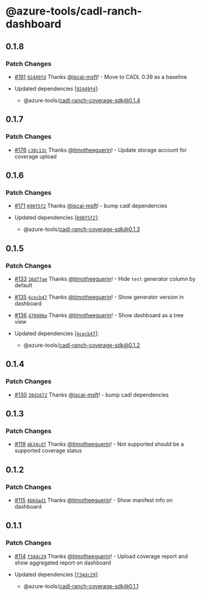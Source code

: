 # @azure-tools/cadl-ranch-dashboard

## 0.1.8

### Patch Changes

- [#191](https://github.com/Azure/cadl-ranch/pull/191) [`92449fd`](https://github.com/Azure/cadl-ranch/commit/92449fd5bbf4adf8db9e80a955c311a14a148dd2) Thanks [@iscai-msft](https://github.com/iscai-msft)! - Move to CADL 0.39 as a baseline

- Updated dependencies [[`92449fd`](https://github.com/Azure/cadl-ranch/commit/92449fd5bbf4adf8db9e80a955c311a14a148dd2)]:
  - @azure-tools/cadl-ranch-coverage-sdk@0.1.4

## 0.1.7

### Patch Changes

- [#176](https://github.com/Azure/cadl-ranch/pull/176) [`c38c13c`](https://github.com/Azure/cadl-ranch/commit/c38c13ce29608ef928d9192156c26173693da4ed) Thanks [@timotheeguerin](https://github.com/timotheeguerin)! - Update storage account for coverage upload

## 0.1.6

### Patch Changes

- [#171](https://github.com/Azure/cadl-ranch/pull/171) [`690f5f2`](https://github.com/Azure/cadl-ranch/commit/690f5f2990744d712507378d6a3e6485648b012a) Thanks [@iscai-msft](https://github.com/iscai-msft)! - bump cadl dependencies

- Updated dependencies [[`690f5f2`](https://github.com/Azure/cadl-ranch/commit/690f5f2990744d712507378d6a3e6485648b012a)]:
  - @azure-tools/cadl-ranch-coverage-sdk@0.1.3

## 0.1.5

### Patch Changes

- [#133](https://github.com/Azure/cadl-ranch/pull/133) [`16d77ae`](https://github.com/Azure/cadl-ranch/commit/16d77aebd38927a6630977e777c6ebfc5174be94) Thanks [@timotheeguerin](https://github.com/timotheeguerin)! - Hide `test` generator column by default

- [#135](https://github.com/Azure/cadl-ranch/pull/135) [`4cecb47`](https://github.com/Azure/cadl-ranch/commit/4cecb476985c47a5d9926c3d068f5abefe8573df) Thanks [@timotheeguerin](https://github.com/timotheeguerin)! - Show generator version in dashboard

- [#136](https://github.com/Azure/cadl-ranch/pull/136) [`470486e`](https://github.com/Azure/cadl-ranch/commit/470486ed1775fcdbc0f10e842b991d2789d849cb) Thanks [@timotheeguerin](https://github.com/timotheeguerin)! - Show dashboard as a tree view

- Updated dependencies [[`4cecb47`](https://github.com/Azure/cadl-ranch/commit/4cecb476985c47a5d9926c3d068f5abefe8573df)]:
  - @azure-tools/cadl-ranch-coverage-sdk@0.1.2

## 0.1.4

### Patch Changes

- [#130](https://github.com/Azure/cadl-ranch/pull/130) [`38d1672`](https://github.com/Azure/cadl-ranch/commit/38d1672d0fd38ee11cf65e8409cf366f282340e4) Thanks [@iscai-msft](https://github.com/iscai-msft)! - bump cadl dependencies

## 0.1.3

### Patch Changes

- [#119](https://github.com/Azure/cadl-ranch/pull/119) [`4634cd7`](https://github.com/Azure/cadl-ranch/commit/4634cd7aa834b44bf58695a8a5c0b090ce0c525d) Thanks [@timotheeguerin](https://github.com/timotheeguerin)! - Not supported should be a supported coverage status

## 0.1.2

### Patch Changes

- [#115](https://github.com/Azure/cadl-ranch/pull/115) [`4b6dad1`](https://github.com/Azure/cadl-ranch/commit/4b6dad19b6b2a37e0d3be2c0bba3ec8c0eea1805) Thanks [@timotheeguerin](https://github.com/timotheeguerin)! - Show manifest info on dashboard

## 0.1.1

### Patch Changes

- [#114](https://github.com/Azure/cadl-ranch/pull/114) [`f34dc29`](https://github.com/Azure/cadl-ranch/commit/f34dc29d87003d6a3e5c37b78e2e9d83cabc27d7) Thanks [@timotheeguerin](https://github.com/timotheeguerin)! - Upload coverage report and show aggregated report on dashboard

- Updated dependencies [[`f34dc29`](https://github.com/Azure/cadl-ranch/commit/f34dc29d87003d6a3e5c37b78e2e9d83cabc27d7)]:
  - @azure-tools/cadl-ranch-coverage-sdk@0.1.1
